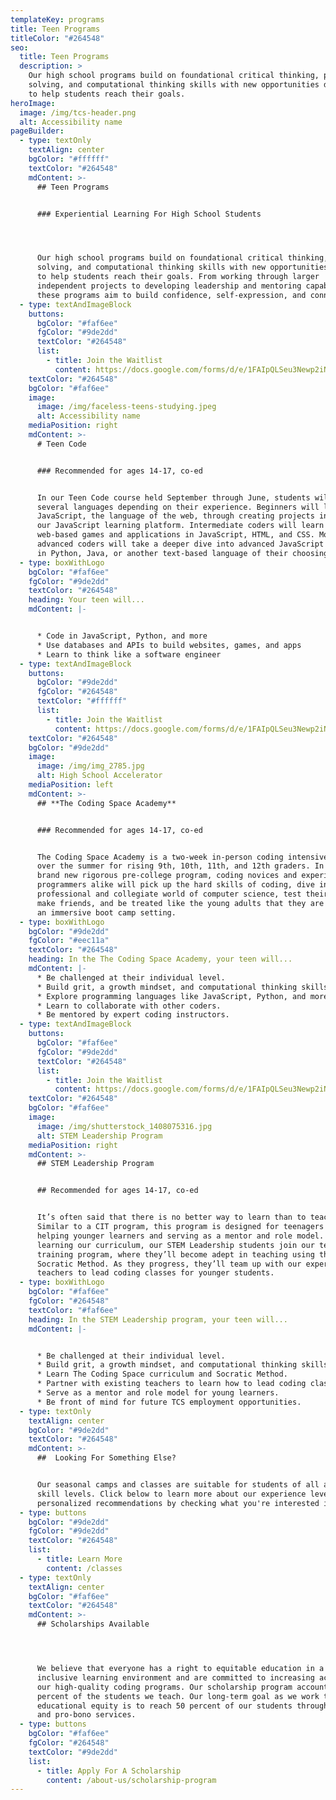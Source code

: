 ```yaml
---
templateKey: programs
title: Teen Programs
titleColor: "#264548"
seo:
  title: Teen Programs
  description: >
    Our high school programs build on foundational critical thinking, problem
    solving, and computational thinking skills with new opportunities designed
    to help students reach their goals.
heroImage:
  image: /img/tcs-header.png
  alt: Accessibility name
pageBuilder:
  - type: textOnly
    textAlign: center
    bgColor: "#ffffff"
    textColor: "#264548"
    mdContent: >-
      ## Teen Programs


      ### Experiential Learning For High School Students




      Our high school programs build on foundational critical thinking, problem
      solving, and computational thinking skills with new opportunities designed
      to help students reach their goals. From working through larger
      independent projects to developing leadership and mentoring capabilities,
      these programs aim to build confidence, self-expression, and connection.
  - type: textAndImageBlock
    buttons:
      bgColor: "#faf6ee"
      fgColor: "#9de2dd"
      textColor: "#264548"
      list:
        - title: Join the Waitlist
          content: https://docs.google.com/forms/d/e/1FAIpQLSeu3Newp2iNeU-9XHNVcLdOEs8N9B9oPTYjTikCmRBHWQ1Bdg/viewform
    textColor: "#264548"
    bgColor: "#faf6ee"
    image:
      image: /img/faceless-teens-studying.jpeg
      alt: Accessibility name
    mediaPosition: right
    mdContent: >-
      # Teen Code


      ### Recommended for ages 14-17, co-ed


      In our Teen Code course held September through June, students will work in
      several languages depending on their experience. Beginners will learn
      JavaScript, the language of the web, through creating projects in WoofJS,
      our JavaScript learning platform. Intermediate coders will learn to build
      web-based games and applications in JavaScript, HTML, and CSS. More
      advanced coders will take a deeper dive into advanced JavaScript or work
      in Python, Java, or another text-based language of their choosing.
  - type: boxWithLogo
    bgColor: "#faf6ee"
    fgColor: "#9de2dd"
    textColor: "#264548"
    heading: Your teen will...
    mdContent: |-


      * Code in JavaScript, Python, and more
      * Use databases and APIs to build websites, games, and apps
      * Learn to think like a software engineer
  - type: textAndImageBlock
    buttons:
      bgColor: "#9de2dd"
      fgColor: "#264548"
      textColor: "#ffffff"
      list:
        - title: Join the Waitlist
          content: https://docs.google.com/forms/d/e/1FAIpQLSeu3Newp2iNeU-9XHNVcLdOEs8N9B9oPTYjTikCmRBHWQ1Bdg/viewform
    textColor: "#264548"
    bgColor: "#9de2dd"
    image:
      image: /img/img_2785.jpg
      alt: High School Accelerator
    mediaPosition: left
    mdContent: >-
      ## **The Coding Space Academy**


      ### Recommended for ages 14-17, co-ed


      The Coding Space Academy is a two-week in-person coding intensive held
      over the summer for rising 9th, 10th, 11th, and 12th graders. In this
      brand new rigorous pre-college program, coding novices and experienced
      programmers alike will pick up the hard skills of coding, dive into the
      professional and collegiate world of computer science, test their limits,
      make friends, and be treated like the young adults that they are — all in
      an immersive boot camp setting.
  - type: boxWithLogo
    bgColor: "#9de2dd"
    fgColor: "#eec11a"
    textColor: "#264548"
    heading: In the The Coding Space Academy, your teen will...
    mdContent: |-
      * Be challenged at their individual level.
      * Build grit, a growth mindset, and computational thinking skills.
      * Explore programming languages like JavaScript, Python, and more.
      * Learn to collaborate with other coders.
      * Be mentored by expert coding instructors.
  - type: textAndImageBlock
    buttons:
      bgColor: "#faf6ee"
      fgColor: "#9de2dd"
      textColor: "#264548"
      list:
        - title: Join the Waitlist
          content: https://docs.google.com/forms/d/e/1FAIpQLSeu3Newp2iNeU-9XHNVcLdOEs8N9B9oPTYjTikCmRBHWQ1Bdg/viewform
    textColor: "#264548"
    bgColor: "#faf6ee"
    image:
      image: /img/shutterstock_1408075316.jpg
      alt: STEM Leadership Program
    mediaPosition: right
    mdContent: >-
      ## STEM Leadership Program


      ## Recommended for ages 14-17, co-ed


      It’s often said that there is no better way to learn than to teach.
      Similar to a CIT program, this program is designed for teenagers who enjoy
      helping younger learners and serving as a mentor and role model. After
      learning our curriculum, our STEM Leadership students join our teacher
      training program, where they’ll become adept in teaching using the
      Socratic Method. As they progress, they’ll team up with our expert
      teachers to lead coding classes for younger students.
  - type: boxWithLogo
    bgColor: "#faf6ee"
    fgColor: "#264548"
    textColor: "#faf6ee"
    heading: In the STEM Leadership program, your teen will...
    mdContent: |-


      * Be challenged at their individual level.
      * Build grit, a growth mindset, and computational thinking skills.
      * Learn The Coding Space curriculum and Socratic Method.
      * Partner with existing teachers to learn how to lead coding classes.
      * Serve as a mentor and role model for young learners.
      * Be front of mind for future TCS employment opportunities.
  - type: textOnly
    textAlign: center
    bgColor: "#9de2dd"
    textColor: "#264548"
    mdContent: >-
      ##  Looking For Something Else?


      Our seasonal camps and classes are suitable for students of all ages and
      skill levels. Click below to learn more about our experience levels or get
      personalized recommendations by checking what you're interested in.
  - type: buttons
    bgColor: "#9de2dd"
    fgColor: "#9de2dd"
    textColor: "#264548"
    list:
      - title: Learn More
        content: /classes
  - type: textOnly
    textAlign: center
    bgColor: "#faf6ee"
    textColor: "#264548"
    mdContent: >-
      ## Scholarships Available




      We believe that everyone has a right to equitable education in a safe and
      inclusive learning environment and are committed to increasing access to
      our high-quality coding programs. Our scholarship program accounts for 25
      percent of the students we teach. Our long-term goal as we work towards
      educational equity is to reach 50 percent of our students through at-cost
      and pro-bono services.
  - type: buttons
    bgColor: "#faf6ee"
    fgColor: "#264548"
    textColor: "#9de2dd"
    list:
      - title: Apply For A Scholarship
        content: /about-us/scholarship-program
---
```

